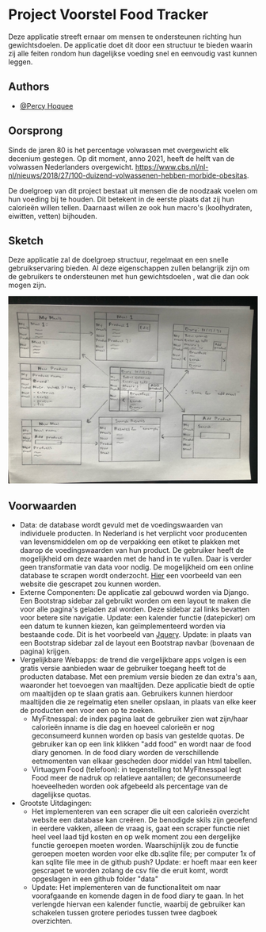 # Project Voorstel Food Tracker
Deze applicatie streeft ernaar om mensen te ondersteunen richting
hun gewichtsdoelen. 
De applicatie doet dit door een structuur te bieden waarin zij alle 
feiten rondom hun dagelijkse voeding snel en eenvoudig vast kunnen
leggen.










## Authors

- [@Percy Hoquee](https://github.com/PercyHoquee)


## Oorsprong
Sinds de jaren 80 is het percentage volwassen met overgewicht 
elk decenium gestegen. 
Op dit moment, anno 2021, heeft de helft van de volwassen
Nederlanders overgewicht. 
https://www.cbs.nl/nl-nl/nieuws/2018/27/100-duizend-volwassenen-hebben-morbide-obesitas.

De doelgroep van dit project bestaat uit mensen die de noodzaak
voelen om hun voeding bij te houden. 
Dit betekent in de eerste plaats dat zij hun calorieën willen 
tellen. 
Daarnaast willen ze ook hun macro's (koolhydraten, eiwitten,
vetten) bijhouden.
 
## Sketch
Deze applicatie zal de doelgroep structuur, regelmaat en een
snelle gebruikservaring bieden. 
Al deze eigenschappen zullen belangrijk zijn om de gebruikers 
te ondersteunen met hun gewichtsdoelen
, wat die dan ook mogen zijn.

![Food Tracker](doc/foto_proposal.jpeg)
## Voorwaarden
- Data: 
    de database wordt gevuld met de voedingswaarden van individuele
    producten. In Nederland is het verplicht voor producenten van
    levensmiddelen om op de verpakking een etiket te plakken met
    daarop de voedingswaarden van hun product.
    De gebruiker heeft de mogelijkheid om deze waarden met de 
    hand in te vullen. 
    Daar is verder geen transformatie van data 
    voor nodig. 
    De mogelijkheid om een online database te scrapen 
    wordt onderzocht. [Hier](https://www.calorietabel.nl/index.php?idd=a)
    een voorbeeld van een website die 
    gescrapet zou kunnen worden. 
- Externe Componenten:
    De applicatie zal gebouwd worden via Django. Een 
    Bootstrap sidebar zal gebruikt worden om een layout te maken
    die voor alle pagina's geladen zal worden. 
    Deze sidebar zal links bevatten voor betere site navigatie.
    Update: een kalender functie (datepicker) om een datum te 
    kunnen kiezen, kan geïmplementeerd worden via bestaande code.
    Dit is het voorbeeld van [Jquery](https://jqueryui.com/datepicker/). 
    Update: in plaats van een Bootstrap sidebar zal de layout een
    Bootstrap navbar (bovenaan de pagina) krijgen.
- Vergelijkbare Webapps: 
    de trend die vergelijkbare apps volgen is een gratis versie 
    aanbieden waar de gebruiker toegang heeft tot de producten 
    database. 
    Met een premium versie bieden ze dan extra's aan, waaronder 
    het toevoegen van maaltijden. Deze applicatie biedt de optie om
    maaltijden op te slaan gratis aan. Gebruikers kunnen hierdoor 
    maaltijden die ze regelmatig eten sneller opslaan, in plaats
    van elke keer de producten een voor een op te zoeken.
    - MyFitnesspal: 
        de index pagina laat de gebruiker zien wat zijn/haar 
        calorieën inname is die dag en hoeveel calorieën er nog 
        geconsumeerd kunnen worden op basis van gestelde quotas.
        De gebruiker kan op een link klikken "add food" en wordt 
        naar de food diary genomen. 
        In de food diary worden de verschillende eetmomenten van 
        elkaar gescheden door middel van html tabellen. 
    - Virtuagym Food (telefoon): 
        in tegenstelling tot MyFitnesspal legt Food meer de nadruk
        op relatieve aantallen; de geconsumeerde hoeveelheden worden
        ook afgebeeld als percentage van de dagelijkse quotas.
- Grootste Uitdagingen:
    - Het implementeren van een scraper die uit een calorieën 
    overzicht website een database kan creëren. 
    De benodigde skils zijn geoefend in eerdere vakken, alleen de
    vraag is, gaat een scraper functie niet heel veel laad tijd 
    kosten en op welk moment zou een dergelijke functie geroepen
    moeten worden. 
    Waarschijnlijk zou de functie geroepen moeten worden voor elke 
    db.sqlite file; 
    per computer 1x of kan sqlite file mee in de github push?
    Update: er hoeft maar een keer gescrapet te worden zolang de csv
    file die eruit komt, wordt opgeslagen in een github folder "data"
    - Update: Het implementeren van de functionaliteit om naar 
    voorafgaande en komende dagen in de food diary te gaan.
    In het verlengde hiervan een kalender functie, waarbij de
    gebruiker kan schakelen tussen grotere periodes tussen twee
    dagboek overzichten.
    
